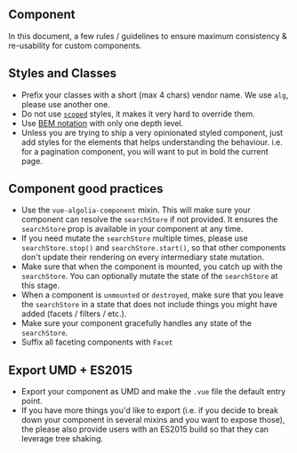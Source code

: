 Component
---------

In this document, a few rules / guidelines to ensure maximum consistency & re-usability for custom components.

## Styles and Classes

* Prefix your classes with a short (max 4 chars) vendor name. We use `alg`, please use another one.
* Do not use [`scoped`](https://vue-loader.vuejs.org/en/features/scoped-css.html) styles, it makes it very hard to override them.
* Use [BEM notation](http://getbem.com/introduction/) with only one depth level.
* Unless you are trying to ship a very opinionated styled component, just add styles for the elements that helps understanding the behaviour. i.e. for a pagination component, you will want to put in bold the current page.

## Component good practices

* Use the `vue-algolia-component` mixin. This will make sure your component can resolve the `searchStore` if not provided. It ensures the `searchStore` prop is available in your component at any time.
* If you need mutate the `searchStore` multiple times, please use `searchStore.stop()` and `searchStore.start()`, so that other components don't update their rendering on every intermediary state mutation.
* Make sure that when the component is mounted, you catch up with the `searchStore`. You can optionally mutate the state of the `searchStore` at this stage. 
* When a component is `unmounted` or `destroyed`, make sure that you leave the `searchStore` in a state that does not include things you might have added (facets / filters / etc.).
* Make sure your component gracefully handles any state of the `searchStore`.
* Suffix all faceting components with `Facet`

## Export UMD + ES2015

* Export your component as UMD and make the `.vue` file the default entry point.
* If you have more things you'd like to export (i.e. if you decide to break down your component in several mixins and you want to expose those), the please also provide users with an ES2015 build so that they can leverage tree shaking.

